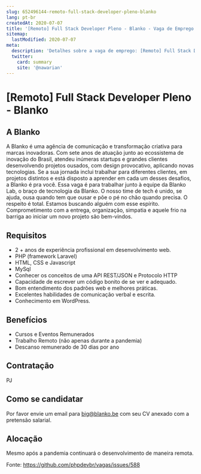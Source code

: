 ```yaml
---
slug: 652496144-remoto-full-stack-developer-pleno-blanko
lang: pt-br
createdAt: 2020-07-07
title: '[Remoto] Full Stack Developer Pleno - Blanko - Vaga de Emprego'
sitemap:
  lastModified: 2020-07-07
meta:
  description: 'Detalhes sobre a vaga de emprego: [Remoto] Full Stack Developer Pleno - Blanko'
  twitter:
    card: summary
    site: '@nawarian'
---
```


# [Remoto] Full Stack Developer Pleno - Blanko

## A Blanko
A Blanko é uma agência de comunicação e transformação criativa para marcas inovadoras.
Com sete anos de atuação junto ao ecossistema de inovação do Brasil, atendeu inúmeras startups e grandes clientes desenvolvendo projetos ousados, com design provocativo, aplicando novas tecnologias.
Se a sua jornada inclui trabalhar para diferentes clientes, em projetos distintos e está disposto a aprender em cada um desses desafios, a Blanko é pra você.
Essa vaga é para trabalhar junto à equipe da Blanko Lab, o braço de tecnologia da Blanko.
O nosso time de tech é unido, se ajuda, ousa quando tem que ousar e põe o pé no chão quando precisa. O respeito é total. Estamos buscando alguém com esse espírito.
Comprometimento com a entrega, organização, simpatia e aquele frio na barriga ao iniciar um novo projeto são bem-vindos.


## Requisitos

* 2 + anos de experiência profissional em desenvolvimento web.
* PHP (framework Laravel)
* HTML, CSS e Javascript
* MySql
* Conhecer os conceitos de uma API REST/JSON e Protocolo HTTP
* Capacidade de escrever um código bonito de se ver e adequado.
* Bom entendimento dos padrões web e melhores práticas.
* Excelentes habilidades de comunicação verbal e escrita.
* Conhecimento em WordPress.

## Benefícios

* Cursos e Eventos Remunerados
* Trabalho Remoto (não apenas durante a pandemia)
* Descanso remunerado de 30 dias por ano

## Contratação

PJ

## Como se candidatar

Por favor envie um email para big@blanko.be com seu CV anexado com a pretensão salarial.

## Alocação

Mesmo após a pandemia continuará o desenvolvimento de maneira remota.

Fonte: https://github.com/phpdevbr/vagas/issues/588